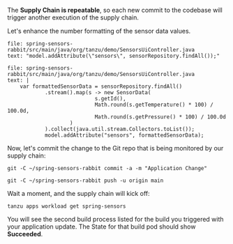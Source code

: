 The **Supply Chain is repeatable**, so each new commit to the codebase will trigger another execution of the supply chain.

Let's enhance the number formatting of the sensor data values.

```editor:select-matching-text
file: spring-sensors-rabbit/src/main/java/org/tanzu/demo/SensorsUiController.java
text: "model.addAttribute(\"sensors\", sensorRepository.findAll());"
```

```editor:replace-text-selection
file: spring-sensors-rabbit/src/main/java/org/tanzu/demo/SensorsUiController.java
text: |
    var formattedSensorData = sensorRepository.findAll()
            .stream().map(s -> new SensorData(
                            s.getId(),
                            Math.round(s.getTemperature() * 100) / 100.0d,
                            Math.round(s.getPressure() * 100) / 100.0d
                    )
            ).collect(java.util.stream.Collectors.toList());
            model.addAttribute("sensors", formattedSensorData);
```

Now, let's commit the change to the Git repo that is being monitored by our supply chain:

```execute
git -C ~/spring-sensors-rabbit commit -a -m "Application Change"
```

```execute
git -C ~/spring-sensors-rabbit push -u origin main
```

Wait a moment, and the supply chain will kick off:
```execute
tanzu apps workload get spring-sensors
```

You will see the second build process listed for the build you triggered with your application update. The State for that build pod should show **Succeeded**.
